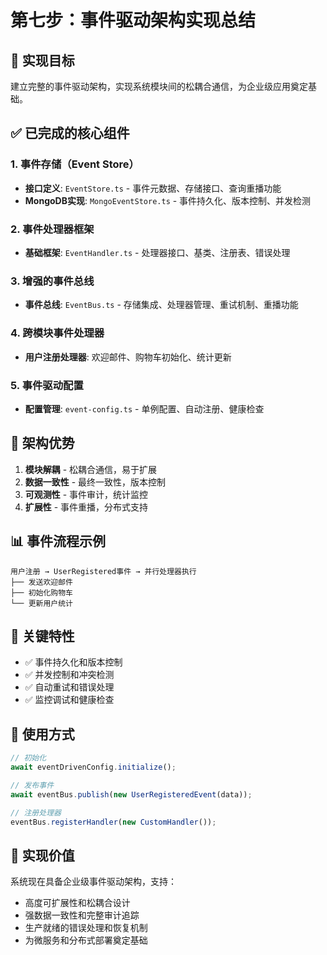 # 第七步：事件驱动架构实现总结

## 🎯 实现目标

建立完整的事件驱动架构，实现系统模块间的松耦合通信，为企业级应用奠定基础。

## ✅ 已完成的核心组件

### 1. 事件存储（Event Store）
- **接口定义**: `EventStore.ts` - 事件元数据、存储接口、查询重播功能
- **MongoDB实现**: `MongoEventStore.ts` - 事件持久化、版本控制、并发检测

### 2. 事件处理器框架
- **基础框架**: `EventHandler.ts` - 处理器接口、基类、注册表、错误处理

### 3. 增强的事件总线
- **事件总线**: `EventBus.ts` - 存储集成、处理器管理、重试机制、重播功能

### 4. 跨模块事件处理器
- **用户注册处理器**: 欢迎邮件、购物车初始化、统计更新

### 5. 事件驱动配置
- **配置管理**: `event-config.ts` - 单例配置、自动注册、健康检查

## 🚀 架构优势

1. **模块解耦** - 松耦合通信，易于扩展
2. **数据一致性** - 最终一致性，版本控制
3. **可观测性** - 事件审计，统计监控
4. **扩展性** - 事件重播，分布式支持

## 📊 事件流程示例

```
用户注册 → UserRegistered事件 → 并行处理器执行
├── 发送欢迎邮件
├── 初始化购物车  
└── 更新用户统计
```

## 🎯 关键特性

- ✅ 事件持久化和版本控制
- ✅ 并发控制和冲突检测
- ✅ 自动重试和错误处理
- ✅ 监控调试和健康检查

## 🔧 使用方式

```typescript
// 初始化
await eventDrivenConfig.initialize();

// 发布事件
await eventBus.publish(new UserRegisteredEvent(data));

// 注册处理器
eventBus.registerHandler(new CustomHandler());
```

## 🎉 实现价值

系统现在具备企业级事件驱动架构，支持：
- 高度可扩展性和松耦合设计
- 强数据一致性和完整审计追踪
- 生产就绪的错误处理和恢复机制
- 为微服务和分布式部署奠定基础 